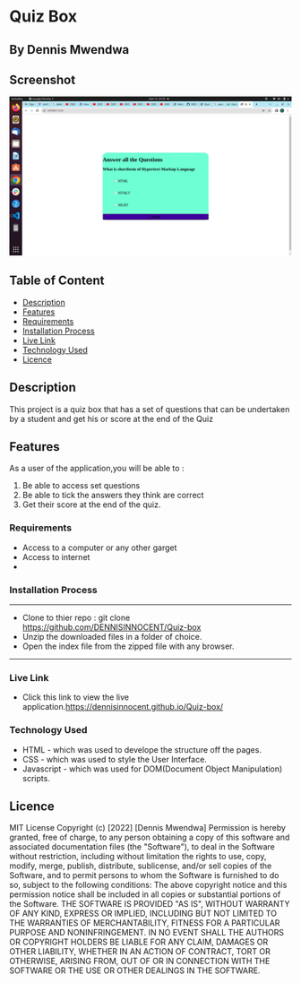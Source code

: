 # Quiz Box
 ## By Dennis Mwendwa
## Screenshot
 ![image](./assets/Screenshot%20from%202022-05-15%2022-29-19.png)
 ## Table of Content
 - [Description](#description)
 - [Features](#features)
 - [Requirements](#requirements)
 - [Installation Process](#installation-Process)
 - [Live Link](#Live-Link)
 - [Technology  Used](#technology-Used)
 - [Licence](#licence)
 
 ## Description
 <p>This project is a quiz box that has a set of questions that can be undertaken by a student and get his or score at the end of the Quiz</p>

 ## Features
As a user of the application,you will be able to :
1. Be able to access set questions
1. Be able to tick the answers they think are correct
1. Get their score at the end of the quiz.

 ###  Requirements
 * Access to  a computer or any other garget
 * Access to internet
 * 
 ### Installation Process
 ****
* Clone to thier repo : git clone https://github.com/DENNISINNOCENT/Quiz-box
* Unzip the downloaded files in a folder of choice.
* Open the index file from the zipped file with any browser.
 ****

### Live Link
- Click this link to view the live application.https://dennisinnocent.github.io/Quiz-box/
### Technology  Used
* HTML - which was used to develope the structure off the pages.
* CSS - which was used to style the User Interface.
* Javascript - which was used for DOM(Document Object Manipulation) scripts.

## Licence
MIT License
Copyright (c) [2022] [Dennis Mwendwa]
Permission is hereby granted, free of charge, to any person obtaining a copy
of this software and associated documentation files (the "Software"), to deal
in the Software without restriction, including without limitation the rights
to use, copy, modify, merge, publish, distribute, sublicense, and/or sell
copies of the Software, and to permit persons to whom the Software is
furnished to do so, subject to the following conditions:
The above copyright notice and this permission notice shall be included in all
copies or substantial portions of the Software.
THE SOFTWARE IS PROVIDED "AS IS", WITHOUT WARRANTY OF ANY KIND, EXPRESS OR
IMPLIED, INCLUDING BUT NOT LIMITED TO THE WARRANTIES OF MERCHANTABILITY,
FITNESS FOR A PARTICULAR PURPOSE AND NONINFRINGEMENT. IN NO EVENT SHALL THE
AUTHORS OR COPYRIGHT HOLDERS BE LIABLE FOR ANY CLAIM, DAMAGES OR OTHER
LIABILITY, WHETHER IN AN ACTION OF CONTRACT, TORT OR OTHERWISE, ARISING FROM,
OUT OF OR IN CONNECTION WITH THE SOFTWARE OR THE USE OR OTHER DEALINGS IN THE
SOFTWARE.

